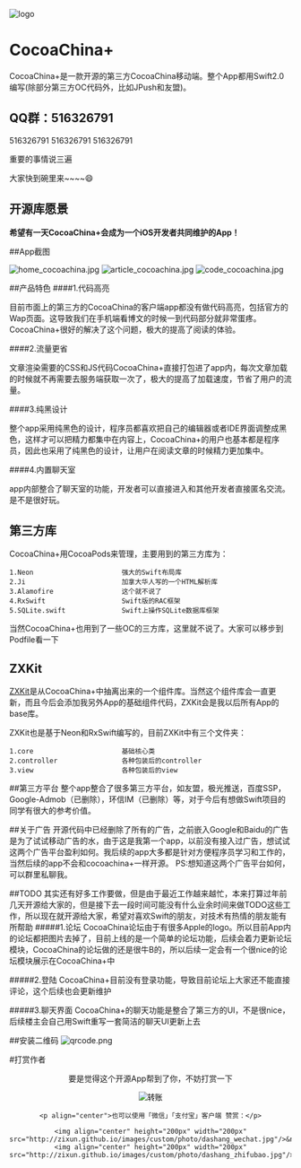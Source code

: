 ![logo](http://zixun.github.io/images/custom/vender/icon.png)
# CocoaChina+
CocoaChina+是一款开源的第三方CocoaChina移动端。整个App都用Swift2.0编写(除部分第三方OC代码外，比如JPush和友盟)。

## QQ群：516326791
516326791
516326791
516326791

重要的事情说三遍

大家快到碗里来~~~~😄

## 开源库愿景
**希望有一天CocoaChina+会成为一个iOS开发者共同维护的App！**

##App截图

![home_cocoachina.jpg](http://zixun.github.io/images/custom/vender/home_cocoachina.jpg)
![article_cocoachina.jpg](http://zixun.github.io/images/custom/vender/article_cocoachina.jpg)
![code_cocoachina.jpg](http://zixun.github.io/images/custom/vender/code_cocoachina.jpg)

##产品特色
####1.代码高亮

目前市面上的第三方的CocoaChina的客户端app都没有做代码高亮，包括官方的Wap页面。这导致我们在手机端看博文的时候一到代码部分就非常蛋疼。CocoaChina+很好的解决了这个问题，极大的提高了阅读的体验。

####2.流量更省

文章渲染需要的CSS和JS代码CocoaChina+直接打包进了app内，每次文章加载的时候就不再需要去服务端获取一次了，极大的提高了加载速度，节省了用户的流量。

####3.纯黑设计

整个app采用纯黑色的设计，程序员都喜欢把自己的编辑器或者IDE界面调整成黑色，这样才可以把精力都集中在内容上，CocoaChina+的用户也基本都是程序员，因此也采用了纯黑色的设计，让用户在阅读文章的时候精力更加集中。

####4.内置聊天室

app内部整合了聊天室的功能，开发者可以直接进入和其他开发者直接匿名交流。是不是很好玩。


## 第三方库
CocoaChina+用CocoaPods来管理，主要用到的第三方库为：

	1.Neon   					强大的Swift布局库
	2.Ji    					加拿大华人写的一个HTML解析库
	3.Alamofire					这个就不说了
	4.RxSwift					Swift版的RAC框架
	5.SQLite.swift				Swift上操作SQLite数据库框架

当然CocoaChina+也用到了一些OC的三方库，这里就不说了。大家可以移步到Podfile看一下

## ZXKit
[ZXKit](https://github.com/zixun/ZXKit)是从CocoaChina+中抽离出来的一个组件库。当然这个组件库会一直更新，而且今后会添加我另外App的基础组件代码，ZXKit会是我以后所有App的base库。

ZXKit也是基于Neon和RxSwift编写的，目前ZXKit中有三个文件夹：
	
	1.core						基础核心类
	2.controller				各种包装后的controller
	3.view						各种包装后的view
	

##第三方平台
整个app整合了很多第三方平台，如友盟，极光推送，百度SSP，Google-Admob（已删除），环信IM（已删除）等，对于今后有想做Swift项目的同学有很大的参考价值。

##关于广告
开源代码中已经删除了所有的广告，之前嵌入Google和Baidu的广告是为了试试移动广告的水，由于这是我第一个app，以前没有接入过广告，想试试这两个广告平台盈利如何。我后续的app大多都是针对方便程序员学习和工作的，当然后续的app不会和cocoachina+一样开源。
PS:想知道这两个广告平台如何，可以群里私聊我。

##TODO
其实还有好多工作要做，但是由于最近工作越来越忙，本来打算过年前几天开源给大家的，但是接下去一段时间可能没有什么业余时间来做TODO这些工作，所以现在就开源给大家，希望对喜欢Swift的朋友，对技术有热情的朋友能有所帮助
#####1.论坛
CocoaChina论坛由于有很多Apple的logo。所以目前App内的论坛都把图片去掉了，目前上线的是一个简单的论坛功能，后续会着力更新论坛模块，CocoaChina的论坛做的还是很牛B的，所以后续一定会有一个很nice的论坛模块展示在CocoaChina+中

#####2.登陆
CocoaChina+目前没有登录功能，导致目前论坛上大家还不能直接评论，这个后续也会更新维护

#####3.聊天界面
CocoaChina+的聊天功能是整合了第三方的UI，不是很nice，后续楼主会自己用Swift重写一套简洁的聊天UI更新上去

##安装二维码
![qrcode.png](http://zixun.github.io/images/custom/vender/qrcode.png)


#打赏作者

<p align="center">要是觉得这个开源App帮到了你，不妨打赏一下</p>
<div align="center">
<form action="https://shenghuo.alipay.com/send/payment/fill.htm" method="POST" target="_blank" accept-charset="GBK" >
		<input name="optEmail" type="hidden" value="chenyl.exe@gmail.com" />
		<input name="payAmount" type="hidden" value="10" />
		<input id="title" name="title" type="hidden" value="博客打赏，买个包子" />
		<input name="memo" type="hidden" value="CocoaChina+打赏" />
		<input name="pay" type="image" value="转账" src="https://img.alipay.com/sys/personalprod/style/mc/btn-index.png" />
	</form>
	
	<p align="center">也可以使用「微信」「支付宝」客户端 赞赏：</p>

	<img align="center" height="200px" width="200px" src="http://zixun.github.io/images/custom/photo/dashang_wechat.jpg"/>&nbsp&nbsp&nbsp&nbsp
	<img align="center" height="200px" width="200px" src="http://zixun.github.io/images/custom/photo/dashang_zhifubao.jpg"/>
</div>





